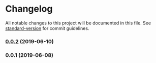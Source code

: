 # Changelog

All notable changes to this project will be documented in this file. See [standard-version](https://github.com/conventional-changelog/standard-version) for commit guidelines.

### [0.0.2](https://github.com/yahsan2/api-mapper-nuxt-module/compare/v0.0.1...v0.0.2) (2019-06-10)



### 0.0.1 (2019-06-08)
